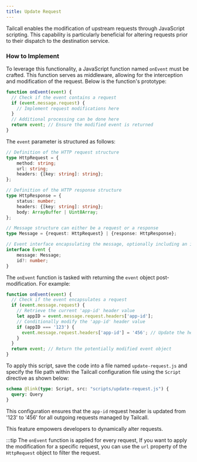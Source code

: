 ```yaml
---
title: Update Request
---
```


Tailcall enables the modification of upstream requests through JavaScript scripting. This capability is particularly beneficial for altering requests prior to their dispatch to the destination service.

### How to Implement

To leverage this functionality, a JavaScript function named `onEvent` must be crafted. This function serves as middleware, allowing for the interception and modification of the request. Below is the function's prototype:

```javascript
function onEvent(event) {
  // Check if the event contains a request
  if (event.message.request) {
    // Implement request modifications here
  }
  // Additional processing can be done here
  return event; // Ensure the modified event is returned
}
```

The `event` parameter is structured as follows:

```typescript
// Definition of the HTTP request structure
type HttpRequest = {
    method: string;
    url: string;
    headers: {[key: string]: string};
};

// Definition of the HTTP response structure
type HttpResponse = {
    status: number;
    headers: {[key: string]: string};
    body: ArrayBuffer | Uint8Array;
};

// Message structure can either be a request or a response
type Message = {request: HttpRequest} | {response: HttpResponse};

// Event interface encapsulating the message, optionally including an identifier
interface Event {
    message: Message;
    id?: number;
}
```

The `onEvent` function is tasked with returning the `event` object post-modification. For example:

```javascript
function onEvent(event) {
  // Check if the event encapsulates a request
  if (event.message.request) {
    // Retrieve the current 'app-id' header value
    let appID = event.message.request.headers['app-id'];
    // Conditionally modify the 'app-id' header value
    if (appID === '123') {
      event.message.request.headers['app-id'] = '456'; // Update the header value
    }
  }
  return event; // Return the potentially modified event object
}
```

To apply this script, save the code into a file named `update-request.js` and specify the file path within the Tailcall configuration file using the `Script` directive as shown below:

```graphql
schema @link(type: Script, src: "scripts/update-request.js") {
  query: Query
}
```

This configuration ensures that the `app-id` request header is updated from '123' to '456' for all outgoing requests managed by Tailcall.

This feature empowers developers to dynamically alter requests.

:::tip The `onEvent` function is applied for every request, If you want to apply the modification for a specific request, you can use the `url` property of the `HttpRequest` object to filter the request.
